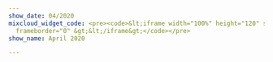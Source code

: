 ```yaml
---
show_date: 04/2020
mixcloud_widget_code: <pre><code>&lt;iframe width="100%" height="120" src="https://www.mixcloud.com/widget/iframe/?hide_cover=1&amp;light=1&amp;feed=%2FMusicBoxRadioUK%2Fbass-cycle-monday-20th-april-2020%2F"
  frameborder="0" &gt;&lt;/iframe&gt;</code></pre>
show_name: April 2020

---
```

